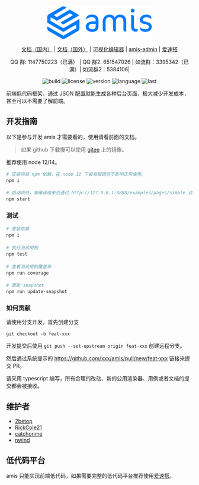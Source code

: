 <div align="center">
  <p>
    <img width="284" src="https://github.com/baidu/amis/raw/master/examples/static/logo.png">
  </p>

[文档（国内）](https://baidu.gitee.io/amis/) |
[文档（国外）](https://baidu.github.io/amis/) |
[可视化编辑器](https://aisuda.github.io/amis-editor-demo/) |
[amis-admin](https://github.com/aisuda/amis-admin) |
[爱速搭](https://baidu.gitee.io/aisuda-docs/)

</div>

<div align="center">
  QQ 群: 1147750223（已满） |
  QQ 群2: 651547026 |
  如流群：3395342（已满）|
  如流群2：5384106|
</div>

<div align="center">

![build](https://api.travis-ci.org/baidu/amis.svg?branch=master)
![license](https://img.shields.io/github/license/baidu/amis.svg)
![version](https://img.shields.io/npm/v/amis)
![language](https://img.shields.io/github/languages/top/baidu/amis)
![last](https://img.shields.io/github/last-commit/baidu/amis.svg)

</div>

前端低代码框架，通过 JSON 配置就能生成各种后台页面，极大减少开发成本，甚至可以不需要了解前端。

## 开发指南

以下是参与开发 amis 才需要看的，使用请看前面的文档。

> 如果 github 下载慢可以使用 [gitee](https://gitee.com/baidu/amis) 上的镜像。

推荐使用 node 12/14。

```bash
# 安装项目 npm 依赖，在 node 12 下会有报错但不影响正常使用。
npm i

# 启动项目，等编译结束后通过 http://127.0.0.1:8888/examples/pages/simple 访问。
npm start
```

### 测试

```bash
# 安装依赖
npm i

# 执行测试用例
npm test

# 查看测试用例覆盖率
npm run coverage

# 更新 snapshot
npm run update-snapshot
```

### 如何贡献

请使用分支开发，首先创建分支

    git checkout -b feat-xxx

开发提交后使用 `git push --set-upstream origin feat-xxx` 创建远程分支。

然后通过系统提示的 https://github.com/xxx/amis/pull/new/feat-xxx 链接来提交 PR。

请采用 typescript 编写，所有合理的改动、新的公用渲染器、用例或者文档的提交都会被接收。

## 维护者

- [2betop](https://github.com/2betop)
- [RickCole21](https://github.com/RickCole21)
- [catchonme](https://github.com/catchonme)
- [nwind](https://github.com/nwind)

## 低代码平台

amis 只能实现前端低代码，如果需要完整的低代码平台推荐使用[爱速搭](https://baidu.gitee.io/aisuda-docs/)。

